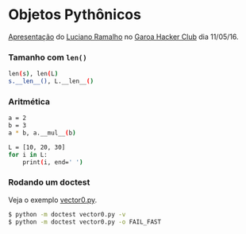 # Objetos Pythônicos

[Apresentação][0] do [Luciano Ramalho][1] no [Garoa Hacker Club][2] dia 11/05/16.


### Tamanho com `len()`

```bash
len(s), len(L)
s.__len__(), L.__len__()
```

### Aritmética

```bash
a = 2
b = 3
a * b, a.__mul__(b)
```

```bash
L = [10, 20, 30]
for i in L:
    print(i, end=' ')
```

### Rodando um doctest

Veja o exemplo [vector0.py][3].

```bash
$ python -m doctest vector0.py -v
$ python -m doctest vector0.py -o FAIL_FAST
```

[0]: https://speakerdeck.com/ramalho/objetos-pythonicos-1
[1]: https://github.com/ramalho
[2]: https://garoa.net.br/wiki/P%C3%A1gina_principal
[3]: https://github.com/fluentpython/pythonic-api/blob/master/examples/vector0.py